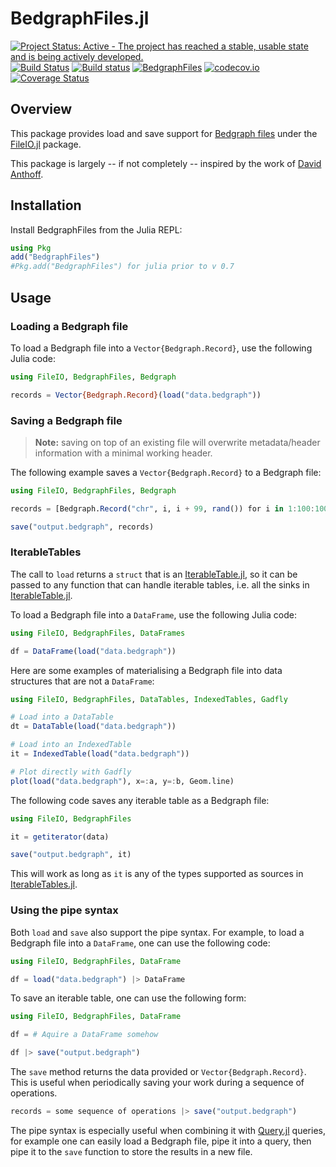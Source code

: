 # BedgraphFiles.jl

[![Project Status: Active - The project has reached a stable, usable state and is being actively developed.](http://www.repostatus.org/badges/latest/active.svg)](http://www.repostatus.org/#active)
[![Build Status](https://travis-ci.org/CiaranOMara/BedgraphFiles.jl.svg?branch=master)](https://travis-ci.org/CiaranOMara/BedgraphFiles.jl)
[![Build status](https://ci.appveyor.com/api/projects/status/jny2ep4u3cmly8pj/branch/master?svg=true)](https://ci.appveyor.com/project/CiaranOMara/Bedgraphfiles-jl/branch/master)
[![BedgraphFiles](http://pkg.julialang.org/badges/BedgraphFiles_0.7.svg)](http://pkg.julialang.org/?pkg=BedgraphFiles)
[![codecov.io](http://codecov.io/github/CiaranOMara/BedgraphFiles.jl/coverage.svg?branch=master)](http://codecov.io/github/CiaranOMara/BedgraphFiles.jl?branch=master)
[![Coverage Status](https://coveralls.io/repos/github/CiaranOMara/BedgraphFiles.jl/badge.svg?branch=master)](https://coveralls.io/github/CiaranOMara/BedgraphFiles.jl?branch=master)

## Overview

This package provides load and save support for [Bedgraph files](https://github.com/CiaranOMara/Bedgraph.jl)
under the [FileIO.jl](https://github.com/JuliaIO/FileIO.jl) package.

This package is largely -- if not completely -- inspired by the work of [David Anthoff](https://github.com/davidanthoff).

## Installation
Install BedgraphFiles from the Julia REPL:
```julia
using Pkg
add("BedgraphFiles")
#Pkg.add("BedgraphFiles") for julia prior to v 0.7
```

## Usage

### Loading a Bedgraph file

To load a Bedgraph file into a ``Vector{Bedgraph.Record}``, use the following Julia code:

````julia
using FileIO, BedgraphFiles, Bedgraph

records = Vector{Bedgraph.Record}(load("data.bedgraph"))
````

### Saving a Bedgraph file

> **Note:** saving on top of an existing file will overwrite metadata/header information with a minimal working header.

The following example saves a ``Vector{Bedgraph.Record}`` to a Bedgraph file:
````julia
using FileIO, BedgraphFiles, Bedgraph

records = [Bedgraph.Record("chr", i, i + 99, rand()) for i in 1:100:1000]

save("output.bedgraph", records)
````

### IterableTables
The call to ``load`` returns a ``struct`` that is an [IterableTable.jl](https://github.com/davidanthoff/IterableTables.jl), so it can be passed to any function that can handle iterable tables, i.e. all the sinks in [IterableTable.jl](https://github.com/davidanthoff/IterableTables.jl).

To load a Bedgraph file into a `DataFrame`, use the following Julia code:

```julia
using FileIO, BedgraphFiles, DataFrames

df = DataFrame(load("data.bedgraph"))
```

Here are some examples of materialising a Bedgraph file into data structures that are not a `DataFrame`:

```julia
using FileIO, BedgraphFiles, DataTables, IndexedTables, Gadfly

# Load into a DataTable
dt = DataTable(load("data.bedgraph"))

# Load into an IndexedTable
it = IndexedTable(load("data.bedgraph"))

# Plot directly with Gadfly
plot(load("data.bedgraph"), x=:a, y=:b, Geom.line)
```

The following code saves any iterable table as a Bedgraph file:
```julia
using FileIO, BedgraphFiles

it = getiterator(data)

save("output.bedgraph", it)
```
This will work as long as `it` is any of the types supported as sources in [IterableTables.jl](https://github.com/davidanthoff/IterableTables.jl).


### Using the pipe syntax

Both `load` and `save` also support the pipe syntax. For example, to load a Bedgraph file into a `DataFrame`, one can use the following code:

```julia
using FileIO, BedgraphFiles, DataFrame

df = load("data.bedgraph") |> DataFrame
```

To save an iterable table, one can use the following form:

```julia
using FileIO, BedgraphFiles, DataFrame

df = # Aquire a DataFrame somehow

df |> save("output.bedgraph")
```

The `save` method returns the data provided or `Vector{Bedgraph.Record}`. This is useful when periodically saving your work during a sequence of operations.

```julia
records = some sequence of operations |> save("output.bedgraph")
```

The pipe syntax is especially useful when combining it with [Query.jl](https://github.com/davidanthoff/Query.jl) queries, for example one can easily load a Bedgraph file, pipe it into a query, then pipe it to the `save` function to store the results in a new file.

